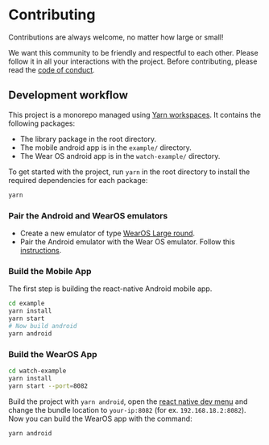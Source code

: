 # Contributing

Contributions are always welcome, no matter how large or small!

We want this community to be friendly and respectful to each other. Please follow it in all your interactions with the project. Before contributing, please read the [code of conduct](./CODE_OF_CONDUCT.md).

## Development workflow

This project is a monorepo managed using [Yarn workspaces](https://yarnpkg.com/features/workspaces). It contains the following packages:

- The library package in the root directory.
- The mobile android app is in the `example/` directory.
- The Wear OS android app is in the `watch-example/` directory.

To get started with the project, run `yarn` in the root directory to install the required dependencies for each package:

```sh
yarn
```

### Pair the Android and WearOS emulators

- Create a new emulator of type [WearOS Large round][22].
- Pair the Android emulator with the Wear OS emulator. Follow this [instructions][21].

### Build the Mobile App

The first step is building the react-native Android mobile app.

```bash
cd example
yarn install
yarn start
# Now build android
yarn android
```

### Build the WearOS App

```bash
cd watch-example
yarn install
yarn start --port=8082
```

Build the project with `yarn android`, open the [react native dev menu][23] and change the bundle location to `your-ip:8082` (for ex. `192.168.18.2:8082`).
Now you can build the WearOS app with the command:

```bash
yarn android
```

[20]: https://reactnative.dev/docs/next/signed-apk-android
[21]: https://developer.android.com/training/wearables/get-started/connect-phone
[22]: https://gist.github.com/assets/24992535/f6cb9f84-dc50-492b-963d-6d9e9396f451 'wear os large round'
[23]: https://reactnative.dev/docs/debugging
